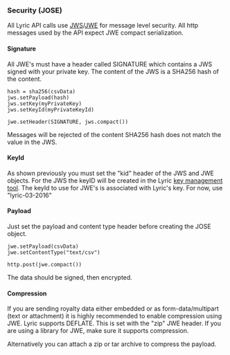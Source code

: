 ### Security (JOSE)

All Lyric API calls use [JWS](https://tools.ietf.org/html/rfc7515)/[JWE](https://tools.ietf.org/html/draft-ietf-jose-json-web-encryption-40) for message level security. All http messages used by the API expect JWE compact serialization.

#### Signature

All JWE's must have a header called SIGNATURE which contains a JWS signed with your private key. The content of the JWS is a SHA256 hash of the content.

    hash = sha256(csvData)
    jws.setPayload(hash)
    jws.setKey(myPrivateKey)
    jws.setKeyId(myPrivateKeyId)

    jwe.setHeader(SIGNATURE, jws.compact())

Messages will be rejected of the content SHA256 hash does not match the value in the JWS.

#### KeyId

As shown previously you must set the "kid" header of the JWS and JWE objects. For the JWS the keyID will be created in the Lyric [key management tool](https://stageservices.lyricfinancial.com/key-management/#/keys). The keyId to use for JWE's is associated with Lyric's key. For now, use "lyric-03-2016"

#### Payload

Just set the payload and content type header before creating the JOSE object.

    jwe.setPayload(csvData)
    jwe.setContentType("text/csv")

    http.post(jwe.compact())

The data should be signed, then encrypted.

#### Compression

If you are sending royalty data either embedded or as form-data/multipart (text or attachment) it is highly recommended to enable compression using JWE. Lyric supports DEFLATE. This is set with the "zip" JWE header. If you are using a library for JWE, make sure it supports compression.

Alternatively you can attach a zip or tar archive to compress the payload.